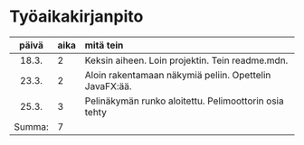 # Työaikakirjanpito

| päivä | aika | mitä tein  |
| :----:|:-----| :-----|
| 18.3. | 2    | Keksin aiheen. Loin projektin. Tein readme.mdn. |
| 23.3. | 2    | Aloin rakentamaan näkymiä peliin. Opettelin JavaFX:ää. |
| 25.3. | 3    | Pelinäkymän runko aloitettu. Pelimoottorin osia tehty |
| Summa:| 7    |

